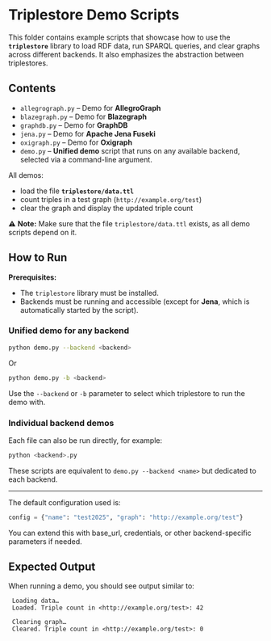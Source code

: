 # Triplestore Demo Scripts

This folder contains example scripts that showcase how to use the **`triplestore`** library to load RDF data, run SPARQL queries, and clear graphs across different backends. It also emphasizes the abstraction between triplestores.

## Contents

- `allegrograph.py` – Demo for **AllegroGraph**
- `blazegraph.py` – Demo for **Blazegraph**
- `graphdb.py` – Demo for **GraphDB**
- `jena.py` – Demo for **Apache Jena Fuseki**
- `oxigraph.py` – Demo for **Oxigraph**
- `demo.py` – **Unified demo** script that runs on any available backend, selected via a command-line argument.

All demos:
- load the file **`triplestore/data.ttl`**
- count triples in a test graph (`http://example.org/test`)
- clear the graph and display the updated triple count

⚠️ **Note:** Make sure that the file `triplestore/data.ttl` exists, as all demo scripts depend on it.

## How to Run

**Prerequisites:**  
- The `triplestore` library must be installed.  
- Backends must be running and accessible (except for **Jena**, which is automatically started by the script).

### Unified demo for any backend

```bash
python demo.py --backend <backend>
```
Or
```bash
python demo.py -b <backend>
```
Use the `--backend` or `-b` parameter to select which triplestore to run the demo with.

### Individual backend demos

Each file can also be run directly, for example:

```bash
python <backend>.py
```
These scripts are equivalent to `demo.py --backend <name>` but dedicated to each backend.

---

The default configuration used is:
```python
config = {"name": "test2025", "graph": "http://example.org/test"}
```
You can extend this with base_url, credentials, or other backend-specific parameters if needed.

## Expected Output
When running a demo, you should see output similar to:

```text
 Loading data…
 Loaded. Triple count in <http://example.org/test>: 42

 Clearing graph…
 Cleared. Triple count in <http://example.org/test>: 0
```